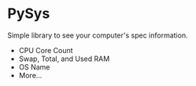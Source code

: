 # PySys
Simple library to see your computer's spec information.
- CPU Core Count
- Swap, Total, and Used RAM
- OS Name
- More...
